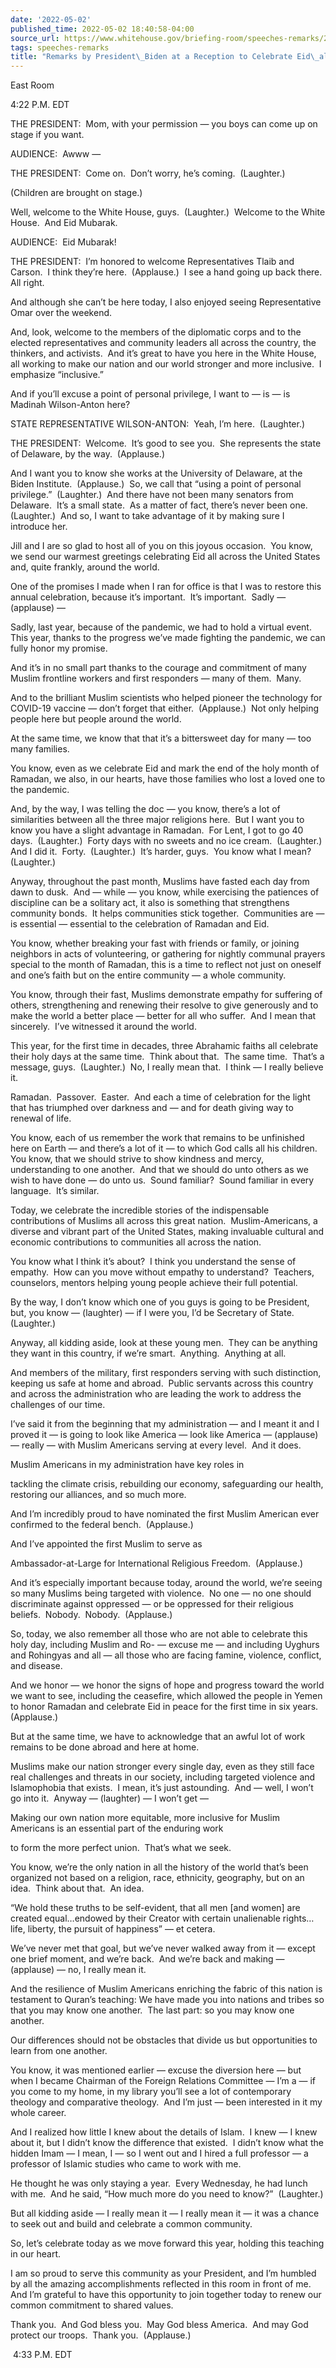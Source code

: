 ```yaml
---
date: '2022-05-02'
published_time: 2022-05-02 18:40:58-04:00
source_url: https://www.whitehouse.gov/briefing-room/speeches-remarks/2022/05/02/remarks-by-president-biden-at-a-reception-to-celebrate-eid-al-fitr/
tags: speeches-remarks
title: "Remarks by President\_Biden at a Reception to Celebrate Eid\_al-Fitr"
---
```

 
East Room

4:22 P.M. EDT

THE PRESIDENT:  Mom, with your permission — you boys can come up on
stage if you want. 

AUDIENCE:  Awww —

THE PRESIDENT:  Come on.  Don’t worry, he’s coming.  (Laughter.)

(Children are brought on stage.)

Well, welcome to the White House, guys.  (Laughter.)  Welcome to the
White House.  And Eid Mubarak.

AUDIENCE:  Eid Mubarak!

THE PRESIDENT:  I’m honored to welcome Representatives Tlaib and
Carson.  I think they’re here.  (Applause.)  I see a hand going up back
there.  All right.

And although she can’t be here today, I also enjoyed seeing
Representative Omar over the weekend.

And, look, welcome to the members of the diplomatic corps and to the
elected representatives and community leaders all across the country,
the thinkers, and activists.  And it’s great to have you here in the
White House, all working to make our nation and our world stronger and
more inclusive.  I emphasize “inclusive.”

And if you’ll excuse a point of personal privilege, I want to — is — is
Madinah Wilson-Anton here?

STATE REPRESENTATIVE WILSON-ANTON:  Yeah, I’m here.  (Laughter.)

THE PRESIDENT:  Welcome.  It’s good to see you.  She represents the
state of Delaware, by the way.  (Applause.)

And I want you to know she works at the University of Delaware, at the
Biden Institute.  (Applause.)  So, we call that “using a point of
personal privilege.”  (Laughter.)  And there have not been many senators
from Delaware.  It’s a small state.  As a matter of fact, there’s never
been one.  (Laughter.)  And so, I want to take advantage of it by making
sure I introduce her.

Jill and I are so glad to host all of you on this joyous occasion.  You
know, we send our warmest greetings celebrating Eid all across the
United States and, quite frankly, around the world.

One of the promises I made when I ran for office is that I was to
restore this annual celebration, because it’s important.  It’s
important.  Sadly — (applause) —

Sadly, last year, because of the pandemic, we had to hold a virtual
event.  This year, thanks to the progress we’ve made fighting the
pandemic, we can fully honor my promise.

And it’s in no small part thanks to the courage and commitment of many
Muslim frontline workers and first responders — many of them.  Many. 

And to the brilliant Muslim scientists who helped pioneer the technology
for COVID-19 vaccine — don’t forget that either.  (Applause.)  Not only
helping people here but people around the world.

At the same time, we know that that it’s a bittersweet day for many —
too many families.

You know, even as we celebrate Eid and mark the end of the holy month of
Ramadan, we also, in our hearts, have those families who lost a loved
one to the pandemic.  
  
And, by the way, I was telling the doc — you know, there’s a lot of
similarities between all the three major religions here.  But I want you
to know you have a slight advantage in Ramadan.  For Lent, I got to go
40 days.  (Laughter.)  Forty days with no sweets and no ice cream. 
(Laughter.)  And I did it.  Forty.  (Laughter.)  It’s harder, guys.  You
know what I mean?  (Laughter.)  
  
Anyway, throughout the past month, Muslims have fasted each day from
dawn to dusk.  And — while — you know, while exercising the patiences of
discipline can be a solitary act, it also is something that strengthens
community bonds.  It helps communities stick together.  Communities are
— is essential — essential to the celebration of Ramadan and Eid.

You know, whether breaking your fast with friends or family, or joining
neighbors in acts of volunteering, or gathering for nightly communal
prayers special to the month of Ramadan, this is a time to reflect not
just on oneself and one’s faith but on the entire community — a whole
community.

You know, through their fast, Muslims demonstrate empathy for suffering
of others, strengthening and renewing their resolve to give generously
and to make the world a better place — better for all who suffer.  And I
mean that sincerely.  I’ve witnessed it around the world.

This year, for the first time in decades, three Abrahamic faiths all
celebrate their holy days at the same time.  Think about that.  The same
time.  That’s a message, guys.  (Laughter.)  No, I really mean that.  I
think — I really believe it. 

Ramadan.  Passover.  Easter.  And each a time of celebration for the
light that has triumphed over darkness and — and for death giving way to
renewal of life.

You know, each of us remember the work that remains to be unfinished
here on Earth — and there’s a lot of it — to which God calls all his
children.  You know, that we should strive to show kindness and mercy,
understanding to one another.  And that we should do unto others as we
wish to have done — do unto us.  Sound familiar?  Sound familiar in
every language.  It’s similar.

Today, we celebrate the incredible stories of the indispensable
contributions of Muslims all across this great nation. 
Muslim-Americans, a diverse and vibrant part of the United States,
making invaluable cultural and economic contributions to communities all
across the nation.

You know what I think it’s about?  I think you understand the sense of
empathy.  How can you move without empathy to understand?  Teachers,
counselors, mentors helping young people achieve their full potential.

By the way, I don’t know which one of you guys is going to be President,
but, you know — (laughter) — if I were you, I’d be Secretary of State. 
(Laughter.) 

Anyway, all kidding aside, look at these young men.  They can be
anything they want in this country, if we’re smart.  Anything.  Anything
at all. 

And members of the military, first responders serving with such
distinction, keeping us safe at home and abroad.  Public servants across
this country and across the administration who are leading the work to
address the challenges of our time.

I’ve said it from the beginning that my administration — and I meant it
and I proved it — is going to look like America — look like America —
(applause) — really — with Muslim Americans serving at every level.  And
it does.

Muslim Americans in my administration have key roles in

tackling the climate crisis, rebuilding our economy, safeguarding our
health, restoring our alliances, and so much more.

And I’m incredibly proud to have nominated the first Muslim American
ever confirmed to the federal bench.  (Applause.) 

And I’ve appointed the first Muslim to serve as 

Ambassador-at-Large for International Religious Freedom.  (Applause.)

And it’s especially important because today, around the world, we’re
seeing so many Muslims being targeted with violence.  No one — no one
should discriminate against oppressed — or be oppressed for their
religious beliefs.  Nobody.  Nobody.  (Applause.)

So, today, we also remember all those who are not able to celebrate this
holy day, including Muslim and Ro- — excuse me — and including Uyghurs
and Rohingyas and all — all those who are facing famine, violence,
conflict, and disease. 

And we honor — we honor the signs of hope and progress toward the world
we want to see, including the ceasefire, which allowed the people in
Yemen to honor Ramadan and celebrate Eid in peace for the first time in
six years.  (Applause.)

But at the same time, we have to acknowledge that an awful lot of work
remains to be done abroad and here at home.

Muslims make our nation stronger every single day, even as they still
face real challenges and threats in our society, including targeted
violence and Islamophobia that exists.  I mean, it’s just astounding. 
And — well, I won’t go into it.  Anyway — (laughter) — I won’t get —

Making our own nation more equitable, more inclusive for Muslim
Americans is an essential part of the enduring work

to form the more perfect union.  That’s what we seek.

You know, we’re the only nation in all the history of the world that’s
been organized not based on a religion, race, ethnicity, geography, but
on an idea.  Think about that.  An idea.

“We hold these truths to be self-evident, that all men \[and women\] are
created equal…endowed by their Creator with certain unalienable
rights…life, liberty, the pursuit of happiness” — et cetera.

We’ve never met that goal, but we’ve never walked away from it — except
one brief moment, and we’re back.  And we’re back and making —
(applause) — no, I really mean it.

And the resilience of Muslim Americans enriching the fabric of this
nation is testament to Quran’s teaching: We have made you into nations
and tribes so that you may know one another.  The last part: so you may
know one another.

Our differences should not be obstacles that divide us but opportunities
to learn from one another.

You know, it was mentioned earlier — excuse the diversion here — but
when I became Chairman of the Foreign Relations Committee — I’m a — if
you come to my home, in my library you’ll see a lot of contemporary
theology and comparative theology.  And I’m just — been interested in it
my whole career. 

And I realized how little I knew about the details of Islam.  I knew — I
knew about it, but I didn’t know the difference that existed.  I didn’t
know what the hidden Imam — I mean, I — so I went out and I hired a full
professor — a professor of Islamic studies who came to work with me. 

He thought he was only staying a year.  Every Wednesday, he had lunch
with me.  And he said, “How much more do you need to know?”  (Laughter.)

But all kidding aside — I really mean it — I really mean it — it was a
chance to seek out and build and celebrate a common community. 

So, let’s celebrate today as we move forward this year, holding this
teaching in our heart.

I am so proud to serve this community as your President, and I’m humbled
by all the amazing accomplishments reflected in this room in front of
me.  And I’m grateful to have this opportunity to join together today to
renew our common commitment to shared values.

Thank you.  And God bless you.  May God bless America.  And may God
protect our troops.  Thank you.  (Applause.) 

 4:33 P.M. EDT
